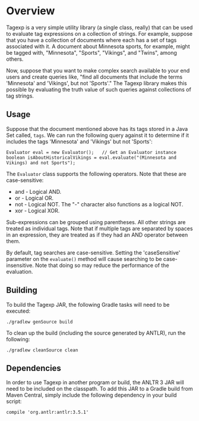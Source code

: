 # Overview

Tagexp is a very simple utility library (a single class, really) that can be used
to evaluate tag expressions on a collection of strings.  For example, suppose that
you have a collection of documents where each has a set of tags associated with it.
A document about Minnesota sports, for example, might be tagged with, "Minnesota",
"Sports", "Vikings", and "Twins", among others.

Now, suppose that you want to make complex search available to your end users and
create queries like, "find all documents that include the terms 'Minnesota' and
'Vikings', but not 'Sports'."  The Tagexp library makes this possible by evaluating
the truth value of such queries against collections of tag strings.

## Usage

Suppose that the document mentioned above has its tags stored in a Java Set called,
`tags`.  We can run the following query against it to determine if it includes
the tags 'Minnesota' and 'Vikings' but not 'Sports':

	Evaluator eval = new Evaluator();	// Get an Evaluator instance
	boolean isAboutHistoricalVikings = eval.evaluate("(Minnesota and Vikings) and not Sports");
	
The `Evaluator` class supports the following operators.  Note that these are case-sensitive:

* and - Logical AND.
* or - Logical OR.
* not - Logical NOT.  The "-" character also functions as a logical NOT.
* xor - Logical XOR.

Sub-expressions can be grouped using parentheses.  All other strings are treated
as individual tags.  Note that if multiple tags are separated by spaces in an expression,
they are treated as if they had an AND operator between them.

By default, tag searches are case-sensitive.  Setting the 'caseSensitive' parameter
on the `evaluate()` method will cause searching to be case-insensitive.  Note that
doing so may reduce the performance of the evaluation.

## Building

To build the Tagexp JAR, the following Gradle tasks will need to be executed:

	./gradlew genSource build

To clean up the build (including the source generated by ANTLR), run the following:

	./gradlew cleanSource clean

## Dependencies

In order to use Tagexp in another program or build, the ANLTR 3 JAR will need to be
included on the classpath.  To add this JAR to a Gradle build from Maven Central,
simply include the following dependency in your build script:

	compile 'org.antlr:antlr:3.5.1'